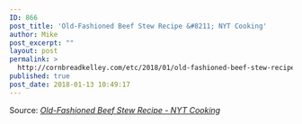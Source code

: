```yaml
---
ID: 866
post_title: 'Old-Fashioned Beef Stew Recipe &#8211; NYT Cooking'
author: Mike
post_excerpt: ""
layout: post
permalink: >
  http://cornbreadkelley.com/etc/2018/01/old-fashioned-beef-stew-recipe-nyt-cooking/
published: true
post_date: 2018-01-13 10:49:17
---
```

Source: <em><a href="https://archive.is/kCK7A">Old-Fashioned Beef Stew Recipe - NYT Cooking</a></em>